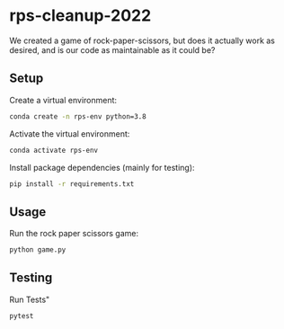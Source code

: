 # rps-cleanup-2022

We created a game of rock-paper-scissors, but does it actually work as desired, and is our code as maintainable as it could be?

## Setup

Create a virtual environment:

```sh
conda create -n rps-env python=3.8
```

Activate the virtual environment:

```sh
conda activate rps-env
```

Install package dependencies (mainly for testing):

```sh
pip install -r requirements.txt
```

## Usage

Run the rock paper scissors game:

```sh
python game.py
```

## Testing

Run Tests"

```sh
pytest
```